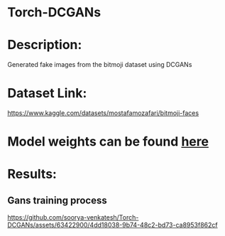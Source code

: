 # Torch-DCGANs

# Description:
Generated fake images from the bitmoji dataset using DCGANs

# Dataset Link: 
https://www.kaggle.com/datasets/mostafamozafari/bitmoji-faces

# Model weights can be found [here](https://drive.google.com/drive/folders/1mETGg4bhTxurV8I_1EImiwQk3Rwz5Mmf?usp=drive_link)

# Results:
## Gans training process

https://github.com/soorya-venkatesh/Torch-DCGANs/assets/63422900/4dd18038-9b74-48c2-bd73-ca8953f862cf


